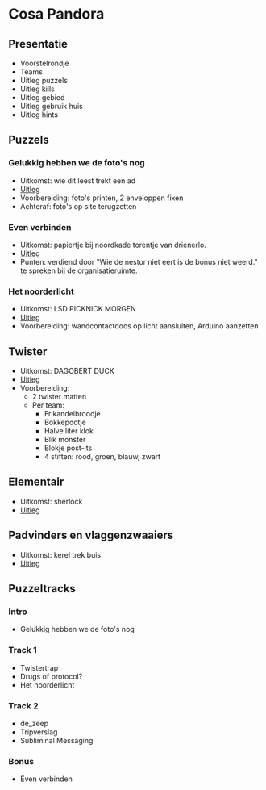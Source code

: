 # Cosa Pandora
## Presentatie
 * Voorstelrondje
 * Teams
 * Uitleg puzzels
 * Uitleg kills
 * Uitleg gebied
 * Uitleg gebruik huis
 * Uitleg hints

## Puzzels
### Gelukkig hebben we de foto's nog
 * Uitkomst: wie dit leest trekt een ad
 * [Uitleg](puzzels/fotoboek/uitleg.md)
 * Voorbereiding: foto's printen, 2 enveloppen fixen
 * Achteraf: foto's op site terugzetten

### Even verbinden
 * Uitkomst: papiertje bij noordkade torentje van drienerlo.
 * [Uitleg](puzzels/even-verbinden/uitleg.md)
 * Punten: verdiend door "Wie de nestor niet eert is de bonus niet weerd." te spreken bij de organisatieruimte.

### Het noorderlicht
 * Uitkomst: LSD PICKNICK MORGEN
 * [Uitleg](puzzels/morse/uitleg.md)
 * Voorbereiding: wandcontactdoos op licht aansluiten, Arduino aanzetten

## Twister
 * Uitkomst: DAGOBERT DUCK
 * [Uitleg](puzzels/twister/uitleg.md)
 * Voorbereiding:
   * 2 twister matten
   * Per team:
     * Frikandelbroodje
     * Bokkepootje
     * Halve liter klok
     * Blik monster
     * Blokje post-its
     * 4 stiften: rood, groen, blauw, zwart

## Elementair
 * Uitkomst: sherlock
 * [Uitleg](puzzels/elementair/uitleg.md)

## Padvinders en vlaggenzwaaiers
 * Uitkomst: kerel trek buis
 * [Uitleg](puzzels/vlaggen/uitleg.md)

## Puzzeltracks
### Intro
 * Gelukkig hebben we de foto's nog

### Track 1
 * Twistertrap
 * Drugs of protocol?
 * Het noorderlicht

### Track 2
 * de_zeep
 * Tripverslag
 * Subliminal Messaging

### Bonus 
 * Even verbinden
